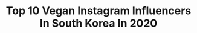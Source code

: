 ---
title: Top 10 Vegan Instagram Influencers In South Korea In 2020
description: >-
  Find top vegan Instagram influencers in South Korea in 2020. Most popular hashtags: #korea #homestyling #100 #femaletravelbloggers.
platform: Instagram
profiles:
  - username: "courtneytheexplorer"
    fullname: >-
      Courtney | Travel Blogger
    location: "South Korea"
    followers: 2615
    engagement: 1102
    commentsToLikes: 0.070100
    id: ck8t1anriv1fk0j782gwqp1sc
    verified: false
    hashtags: "#imagineyourkorea, #esl, #koreatravel, #igkorea"
  - username: "sanga_yonini"
    fullname: >-
      상아 요니니
    location: "South Korea"
    followers: 316605
    engagement: 292
    commentsToLikes: 0.017992
    id: ck8tc5vc2ye4q0j78sn46rtde
    verified: false
    hashtags: "#spring"
  - username: "_elena0428_"
    fullname: >-
      💜오늘도 긍정 밝음💜
    location: "South Korea"
    followers: 4061
    engagement: 2951
    commentsToLikes: 0.056027
    id: ck15uk0t7nk0v0i19vq2aqsq5
    verified: false
    hashtags: "#hydrogel, #eyemask, #tmi, #lalarecipe"
  - username: "nana.ming"
    fullname: >-
      그리다오늘 / 민지
    location: "South Korea"
    followers: 19618
    engagement: 283
    commentsToLikes: 0.059287
    id: ck6uidwqleink0j71vybf977a
    verified: false
    hashtags: "#bomvoyage, #roominterior, #selfie, #housedecor"
  - username: "yi_eee_"
    fullname: >-
      수 지
    location: "South Korea"
    followers: 15312
    engagement: 798
    commentsToLikes: 0.032003
    id: ck15phojlxxll0i19r893w0am
    verified: false
    hashtags: "#shakeshackburger, #vacantshop, #bomvoyage, #accessories"
  - username: "thekoreandreamfr"
    fullname: >-
      Thekoreandreamfr 🇰🇷🎎
    location: "South Korea"
    followers: 18404
    engagement: 842
    commentsToLikes: 0.020507
    id: ck5zlu4i0ldzz0i148y6he8i6
    verified: false
    hashtags: "#insadong, #cerisiers, #shooting, #bouffecoreennes"
  - username: "beautybemused"
    fullname: >-
      Lisa
    location: "South Korea"
    followers: 14658
    engagement: 176
    commentsToLikes: 0.113223
    id: ck13585fk06eb0i19vvfs36x5
    verified: false
    hashtags: "#morningroutine, #glowingskin, #ontheblog, #lazysundaymorning"
  - username: "bhog_log"
    fullname: >-
      bhog_log
    location: "South Korea"
    followers: 4990
    engagement: 1119
    commentsToLikes: 0.194547
    id: ck0vw2i7trt3r0i19agmadzo5
    verified: false
    hashtags: "#100, #360"
---